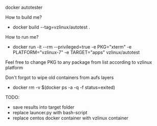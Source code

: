 docker autotester

How to build me?
* docker build --tag=vzlinux/autotest .

How to run me?

* docker run -it --rm --privileged=true -e PKG="xterm" -e PLATFORM="vzlinux-7" -e TARGET="apps" vzlinux/autotest

Feel free to change PKG to any package from list according to vzlinux platform

Don't forgot to wipe old containers from aufs layers
* docker rm -v $(docker ps -a -q -f status=exited)

TODO:
* save results into target folder
* replace launcer.py with bash-script
* replace centos docker container with vzlinux container
